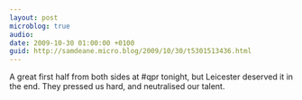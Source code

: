 ```yaml
---
layout: post
microblog: true
audio: 
date: 2009-10-30 01:00:00 +0100
guid: http://samdeane.micro.blog/2009/10/30/t5301513436.html
---
```

A great first half from both sides at #qpr tonight, but Leicester deserved it in the end. They pressed us hard, and neutralised our talent.

